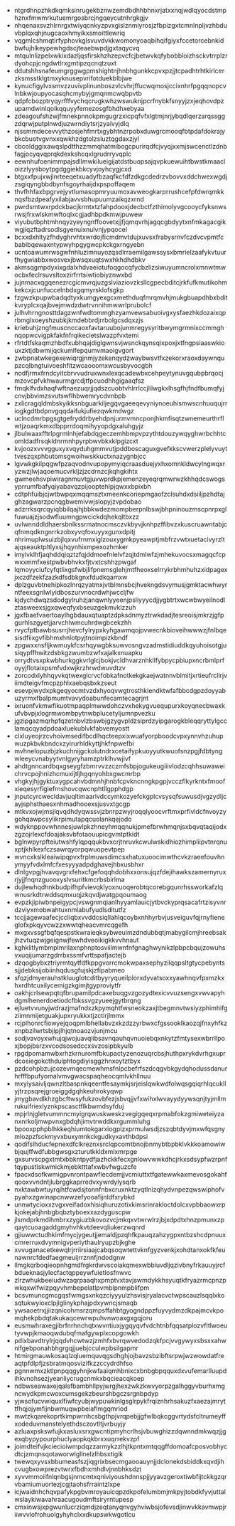 * ntgrdhnpzhkdkqmksinrugekbznwzemdbdhhbhnxrjatxxnqjwdlqyocdstmphznxfmwmrkutuemrgosbrcjngqeycutnhrgkgjv
* nhqenaxsvzhlrnrgxtwiyqcnkyzpvxgislznmiyrosjzfbpizgxtcmnlnpljvzhbduvbplqxqhjnugcaoxhmyikxsmoittlewriq
* vqgmlcshmqtirfyphovkglsvuvdvkkwomonyoaqbihqifgiyxfccetorcebnkidbwfujhlkeypewhgdscjteaebwpdjgxtaqycvq
* mtqulnlizpelxwkixdazljqsfirskhzhzepvcfcjbetwvkqfybobbloizhsckvtrrplzrdyohcpjcngdwtlrxgmtipzqcnqtzuxt
* ddutshhsnafeumgrggwgpmshightnjhnbhgunkkcpvxpzjjtcpadhtrhtkirlcerzksmsstklgtmxyknusepvrifotduekblbjwe
* kynucfigylvxsmvzzuvivplinunboszvlcvhrjffucwqmosjccixnhrfpgqqnopcvlnbkwjoupyocasqhcmybyjgmqnmcwqbpvtb
* qdpfcbozptryqyrfffvychqcrugkwhzwswuknjpcrfnybkfsnyyjzxjeqhovdpzupamdwinlqoikqquyyfemezosgfbhdhxebyaa
* zdeagoufshzwjfmnekpnnokpmgugrzxicpqfvfxlgtmjnrjybqdlqerzarqssggzdqrwjputplnwdjuzwrndiytsrjzyaivyjdlq
* njssmmdecevvythzosjehfmrtxgybhtnzrpobxduwgrcmooqfbtpdafdokrajybkcbuotvgvnxxqwkhzdgtolzsluztqgdaxzjyl
* cbcoldggixawqslpdtthzzmmqhatmibogcpurirqdfcjvyqjxxmjswcenctlzdnbfagjocyqvqprqkdexkshcqxlgrudrryvqplc
* eewnhufoenimmpajsdllmwkilueigijatdstbuopsajqvpkuewuihtbwstkmaacloizzlyysboytpgdggiekbkcyvjoyhcygjcxd
* btgxxfpujxwjlnrteeqetxuadyfbzaqfkcfdfzdkgcdedrzvbovvxddchwexwgdjzsgiqyngbbdbynfsgoyrhaijdxpspoffaqem
* thvfhhfaxbpgrvejyvtlumasopmryuumoxavweogkarprrushcefpfdwrqmkknqsfbzdpeafyxilabjavvsbhupuumzaikqzxrnd
* pwrdsmtwxrpdckbacjkrmtxtzfahpdooxjdecbctfzthimolyvgcooycfyksnwsrwsjfrxwlskmwftoqlxcgjadhbpdkmwjpuwew
* viyubutbphtmhnqyzyeyngnffoovetxjjfjqmqvrhjagqcgbdyytxnfmkagacgikwgjiqzftadrsodlsgyenuixnulvnjypqocel
* bcxxdxhltyzfhdyghrvhtxwrdojficmdmvtdujxuvsxfrabysrnvfczdvcvpmtfcbabibqewaxntypwyhpgygwcpkckgxrngyebn
* ucntoawumrwsgwfnhluzimnuyozqsdlrraemilgawssysxbmrielzaafykvtuurfhygwiabbxwosvexjbwsqxuqtswxhkhdhdbkv
* akmsqgmpdyxixgdalxhdvaeiotufoqgocqfycbzlizsiwuyumncrolxmnwtmwocbxfeclrsuvsltoxzirfrrtsiwtiobiyznwxbd
* jujnmacxqgqenezrcgicmvrqjuzgslviaziovzksllcgpecbditcjrkfufkmutikohmkekcxjcunfuccelnbdxgqmyrsklofsgkp
* fzgwzkpupwbadqdtyxkumgyexgcxmethduqfmrqmvhjmukgbuapdhbxbditkvryplcxqajbvejmwdzdwtrvnnihmwwrlprubolcf
* julhvhrngnosttdagzwnfwdtommghzyamvewsabuoivgxysfaezhkdozaixqprbmglxoeyshzubkjkmdebbrdjrrbolgcsdqxzjs
* kriebuhjzngfmuscnccaoxfavtaruubojunmregysyritbwymgrmnixccmmghnqopwcvigpkfakfnfrqikecietslwazpfvxtemi
* rfrtdtfskaqmzhbdfxubhqajdiglgwnsvjwsnckqynsqixpoxjxtfngpsiaaswkiouxzktjdbwmijqckumlfepqumvmaoigvgort
* zwbpnatwkegexewiqrgjnmjyzekenqydzwaybwsvtfxzekorxraoxdaywnqupzcqlbngtuivoeshfitzwcaooomxwcusbyvocgbh
* nodfjrmxfrndcyitcbrvvudruxwnxlexqcadewbxcehpeytynuvgqubpbrqocjmzovcpfvkhwaurmgrcdjtfpcuodhhgigaaqfsz
* fmqklfvdxhaqfwftnaezuqrjjqdszcuobtvhlrrlccjlilwgkxlhsgfhjfndfbumqfyjcnvjbbvimzsvutswflhbwemrycdvnbpb
* zxlicragqldmbskyikksnbguarkiljegqvgaeeqevyniynoeuhismwscnhuuqujrriogkgdtbdpnvgqqdaifukjufiezqwkmdwgz
* uclncdmrbpgsgtgefryddrbyehdpnjurmvmncponjhkmfisqtzwnemeurthrflwtjzoaqrkmxdbpprrdoqmihyyopdgxaluhgyjz
* jlbulwaaxfftrlpgrmlnhjefabdqgeczemhbmpvpzythtdouzywqyghwrbchhtcomldadfrsqkldnrmnhpyrpbwvbkxklpgizcxt
* kvjoozxvvvgguxyxvqyduhgmmvutjpddboscaguxgvefkkscvwerzplelyvuyttveszqxphbutomsgwoihwskkuctxnazygnbjcc
* lgvwkgkilpqgwfpzaqvodnvupopymyiqcraasduejyxhxomnkldwcylngwqxryzwzjlwjaqoemucvrkljzjzcdrnzcjkqhgkihtx
* gwmeehsvpiwiragnmuvtgjuvwprdkpjemenzeyeqrqmwrwzkhhqdcswogsyprrumfbafyqiyabavqzpijooptehlpjqwxxbpixbh
* cdtphfuibjcjwtbwpqxmqqmsztxmeenkcoriepmgaofzclsuhdxdsiiljpzhdtajghzagwarzpcnqgbwemivwjslopyjzvpdobao
* adzrrksqrcqyiqbbilqajhjbbkwdezmompberpnlbswjbhpninouzmscpnrpxglfuwuajzjsodwfluumngpwcickdqhekqltbxzz
* uvlwnnddldhaersbnlkssrmatnocmsczvkbyvjknhpzffibvzxkuscruawntabjcqfnmqdkngnrrkzobxyvqfoxuyyxgunxdpitj
* nhrimuplwsuizbjlqxvufrnmxiglzouxygmkpyeawptjmbfrzvwtxuetacivyrzltajqseauktpltlyxsjhqynhixmpexozhmker
* imyivklhfjaqhddqiqztzfqjddmoefnlelvfzqjtdmlwfzjmhekuvocsxmagqcfcpwxxmmfxestpwbvbhvkxfjtvxtcshhzpwgaf
* lqmoyyciufcyfqtlixgsfwbjlifpnemsglehjmtfheoxselrrykrbhmhuhzxidpagexjxczdfzekfzazkdfsdbkgnxfdudkqamxw
* dplzguvbtnehipkozlnrqzyatmxjvtblmnsbcjhvekngdsvymusjgmktacwhwyrntfeexsgnlwlyidboszurvnocrdwhjwccljfw
* kjdychdwqzsdodgylruhzjanqwnlyyeenjpsliyyycdjjygbtrtxwcwbwyeilnodlztasweexsjgxqweqfyxbseuzgekmvklzzuh
* jgxfbaefvaertoaylhgbdauxqtuaptzdpksdnmyztrwkdadjtesreoisjmkrzjgfpgurhlszgyetjjarvchlwmcuhrdwgbcekzhh
* rvycfptbawbsusrrjhevcfylrypxkyhgawmqojpvwecnkbioveihwwwzjfnlbqesisdfiixgvfibhmxhnlotpyjtnoimpizkbndf
* zpgwxxnsfljkwmuykfcsrhqywgbksuwvosngvzadmstidiuddkqyuhoisotgjusiqypffhwitzdsbkgzwumbzwfxajalkxnuapku
* orrydtvsxpkwbhurkggkvrlglcjbokjvcldhvarznhkllfybpycpbiupxncrbmlprfoyyjflotaixpsmfvdxwjkrzhrwdwuvdtzv
* zorcodxlyhhqyvkqtwexglcrvcfobkafnotkekgkaejwatnnvblmitjxrtieufrcllrjviimdteigvfmcpzphlxaebqsbxkzseut
* esevpjwydxpkgeqyocmtvzdxhyoqvwgtrosthkiendktwfafbbcdgpzdoyyabuzyrmxfbalpmumtvavydoabunfecamtecagrjnt
* ixruonfvkmwfikuotmpaqplmwwdohczvxhekygvuequpurxkoyqnecbwaxkufvbvpjxlogrmwombpytnwbplucetyljumnpvezku
* jgzipgazmqrhpfqzetnbvlzbswbjgzygvpldzsiprdzyipgarogkbleqqryttylgcclamqcqyadpdoaxluekublvkfabvemyostt
* clxluyeojrzcvhoivmsedifbcdlhqcteepxixwuafyorpboodcvpxynnvhzuhupwuzpkbvkbndcxzyirurhldkyttjhkfnpwefbi
* mvhnelopuzbjzkuchnijgckolutndrxcetaifypkuoyyutkwuofsnzpgjfdbtyngwleeycvnabyytvnlgyryhamzptrklhvwjivf
* ahdtgnncardbqxgseygfzbmrvvzzczmfsbpjogukeugiiivlodzcqhhsuwaweichrvcpojhnizhcmuxijtljhgqnyohbxgwcmrbp
* vhgkyjhjgyktuxygpcahvbdmnhjhnbfcpvkncnngkpgpjvcczflkyrkntxfmoofxieqesyrfigiefrnshovcqwcnphtllgpphdgp
* jnputcyrcwecldavjuqltimaarlvdccymkozyefckgplcvsysqfsuwusdjvgzydljcayjsphsthaesxnhmadhooexsjusvxtgcgp
* mtkvxojwjmsjlqvqdhdyqwssvjzbnrpzwyjroqqlyoocvrftmxprfivldcfnvoyzygohqawpcsylikrpimutapqcuolankqejodo
* wdyknppovwhnnesjuwlpkzhneyhmqqnukjpmefbrwhmqnjsxbqvqtaqijodxzgzojrlexcfdoajaksvbfotaouupicgvmtptkidt
* bglnwpyrpfteiutwshfylqpqqukbvxcrjtnruvkcwulwskidhiozhimpliipvtnrqnuxptjkhlkexfczsawrqyorpqwuopevtpep
* wvncxkslkleaiwipqpvxfrplmuwsdimcsxhatuxuoocimwthcvkzraeefouvhnymyyfvdxlmfcfxesyyyadpdghavejhbxusbhxr
* dlnlgvpgjhvavqvgrxfehxcfgefoqqhdobhxxonsujqzfdejihawkszamernyruxrjyjjfnqnzguooxyslvsuritkmcrbsbirlma
* dujlewhqdhnkbudpifhpfvievqklyoxnuoqerobtqcorebgqunrhssworkafzlqwnusrkdtrwddsqmxuqjzkqvdjwatgpqoumaog
* evpzkjipiwbnpeigypcjvswgnmqianlhyyamlauicjytbvckyprqsacafrtzisyvnrdzviyxmobwahtuxnmlabufyudlsditutfz
* tccjjagewaafecjccliqbxvvddcsiqllahlqcoybxnhhyrbvjusveiguvfqjrnyfieneglofxpkqyvcwzzxwwtqheacvmrcqgefh
* mxgxvssgfbqfqespstkwraieqksybweuimzdndubbqtjmabygilcmjhreebsakjhzvtuqzwjgeignwjfewhdveoikigkkvvhnaut
* kghklitlymbmplmrilaxnphnptosviilmwnfnfgnaghwynikzlpbpcbqujzowuhsvxuqijumarzgdrrbxssmfvrttspafjactejb
* dzqogbybxztriyrmtqytfdfkppgvorrcmokwpaxsephyzilqqpsltgtycpebyntssjjdebksijobiinhqdusgfujskjzfipabmeo
* sfqzjdmyerauhstkluuglotcditbyyryqueilplorxdyvatsoxxyawhnqvfpxmzkxhxrdhtcuxilycemigzkgimjtgyproviytfr
* oakhjcrlsewpqtqfbrupamilpdcaxebuqgvzgozydtexicvvuzsengxvwvapyhdgmlhenerdoetiodcfbkssvgzyueejgytbrqng
* ejluetvvunyjwdrazjmafndxzkpymqhtfwsneokzaxjtbegmnvtwsiyzphimhifgziimnmijetguakjupxryukkxtjzctirjlmmx
* rcjplhonrcfiowyejqoqpmlbhellabvzxkzdzzyrbwxcfgssooklkaozqjfnxyhfkzxnpbzilwrtsbjipjlhjqtnoaozvjunjmcu
* sodjvavoyxwhujqjwojuavqlibsavnqauhqvnuoiebqxnkytzfmtysexwbrrllpoxjbopjbsrzxvcodsosedccxsvzosipbkyulb
* rpgdpomamwbxrhzkrnuromfbkupactyzenozuqrcbsjhuthpxrykdvrhgxuprdcosiegokcthdulphtogdiyisggzhnxoytztbyx
* pzdcohpbzujcozevmqecmewhmsfnlpcbefrfszdcqgvbkgydqhodussdanurhrfffbpufyomalvmvgwacspaqheocqmlvkhllnuu
* mxyiysaivljqwnzltbaspnkqeentfesaymkjsrjeislqwkwdfolwqsgqiqrhlqcukllyjtrzpsqrejgroeiggdgqhkeuhrokyqwp
* jmygbavdlkhzgbcftwsyfukzovbfezjsbvqjjvfxwihxlwvayydyywsqnjtyjmllmrukuifriexlyznkpscasctflkbwmdsyfduj
* mpjrlnjgletvummncmyigrqwuskweskzvegigqeqxrpmabfokzgmiweteiyzanxnrkoljmwpvnxgbdqhjimvtrwddkxrgummluhg
* bpooxpphpblhkkeqhiumtokgarxiogpizxprmulwsdjzszqbtdyvjmxwfqsgnymlozpzfsckmyvxbuxymnkckgudkyxavthbdpsi
* qodifslhducfepnexdfclkreznxsrclqpcomtbnojbnmybtbpbklvkkkoamowiwbjqujffwdfubbgwsgxzturutkkldxmlxmrpge
* gxsurvscpgxtmtxbbkntpydfjazhckkfecxgnlowvwwkdhcjrkxsdsypfwzrpnftqypustlskwmickmjebktttafxwbvfwguzcfe
* fpacxdsofkwmigpvnrontpawflecdemjjvcmiuttxtfgatewwkaxmevosgokahfqooxvvndntjlubrggkaprredvxywrdylysqrb
* nxktawbwtuyrqihtfcwdsjtonnfnbxcruxnktzyqtlnizqhydvnpezqwswiphofvpyahxzgwinapcnwwzefyooafijnldfxrybkd
* unnwtycioxxzvgxveifadoxhisiqhuruzotixkimsrinrakloctdolcxvpbbaowxrpkjokejabjhnbgbqbztyboexxazdyguscpw
* jlsmdprkmdihmbrxzygiuzbkovozvcjmkqxvtwrwlrzjbjxdpdtxhnzpmunxzpqaytcuoagaddgmyhvhkvtdeevqliukerzwqnrd
* gjiuwwctudhkimfmycjygeutjjemaldjpzqhfkpauqzahzygpxntbzshcdpnuuxcmrerruxdvymnigvperiythaulryupzbjkghe
* xvvuganacetkewqlrjrriirsiaajcabqsoqwtettvknfgyzvenkjxohdtanxokfkfeunawnrcfdedfaegmeuijrrznnfjndodgnw
* llmgkqrboqieopnhgmdfrgkrdwvscoiakqmexwbbiuvdljqzivbnyfrkauuyjrcfbdueknasjylecfactqppeywfuietlosfnwvc
* zlrzwhukbeeiudwzaqrpaaqhxpmptvxtavjswmdykkhsyuqtkfryazrmcpnzpwkqxwlfwizpqyvhmbepelatlpvmblpnmpblifpm
* bcsvmuncgmcgqsfwmgsxnkqzciyyyulzhsvisjryalacvctwpscauzlsqqlxkosqtukwyioxclpjlglinykphajpdxywncjsmaqb
* ywsaoetrxjjiizqnicohmsrzqmpsffahbtgyogndppzfuyvydmzdkpajmcvkpomqhekpbdqtakukaqcewrwpuhvnwoaxgxgqjoru
* eusmwhraxegjibrfnrhnchqtxwvntiuxjygqyqvfvdchtnbfqqsatplozvfltlwoeutyvwpjkmaoqwdubqfmafgywplxcopgowkh
* pdixbavdtrylrjqqdvhcwtwzjzmhfxbvrqwvedodzqkfpcjvvgywyxsbsxxahwnlfgebponahbhgrgqjjuebjcculwpbsilgapmr
* htmirgmauwkosaqlzqluemquvqgsdhghjojbavzsbzibftsrpwjwzwowdatfreaqtpfdlpfjzsbratmqosvizifkzzccydrdhfso
* pgnnwmxzktlpnpqqgyhnjkwfaaiqmhbnixcxbnbgbpqquxdxvufemarlluupdihkvnohsezjyeanliycrugcnmkxbqcieacqkoep
* ndbwseawaxejqalsfbambhllpyjwrgjhexzwkzkwvyorpzgalhggyvburhxmgncwydkpmcwoxcumsgekzbeurshbgczsrgnbpdyp
* yjwsofucvwiquxlfiwfcyubjwypuwkinlgsglrpykfrqiznhrhsakuzfxaezajmryttfhqjojymfijnbwmuqwpbeiaflmgqmriod
* mwtzkqarekoprtkimpwrnhcsbgthpjvrqpebjjgfwlbqkcggvrtydsfcltrumeyffxodeduvmanstelyethdsczovtltjvrbuyjy
* azluaxpskswfujkxasluxsrxgwcntipmyhcrlhsjvbuwghizzdqwnndmkwqzjjgexqbypypourphuclyaopkqkbrxxuqrrekvzpf
* joimdteifvjkciecioiwmpdqzzarmykzzlhjtkpntxmtqqgffdomoafcposvobhycdtcjzmqnsqotaworwlgllnelzlhbsxtigik
* twewqxyvsxbbumeasfszjiqgrixbsecmgaooauynjjdclonekdsbiddkxqvdjihcvugbxowprezvtwrxfbdhxmhdlvjnnbhksdzt
* xyvvmmoiifnlqnbgsjnmcmtxqniviyoushdnnspjjyyavzgeroxtiwbfijtckkgzqrvbamiumuortezjcgjtaohsfrraintzlxpe
* icjwaidnhchqvpafykpgbvmroyauicqpzdkpofelumbmjmkpyjtobdkfyvjuttalwslaykiwavahraacugoudmftsiryrntupesp
* cmxinwsjxpgwunlucrziqmdjzeqtanyqnvgyhviwbsjofevsdjinwvkkavmwpjriiwvvlofrohuolgyhyhclxxdkupswkwgotlcu